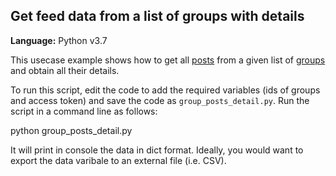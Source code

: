 ## Get feed data from a list of groups with details
  
**Language:** Python v3.7

This usecase example shows how to get all [posts](https://developers.facebook.com/docs/workplace/reference/graph-api/post) from a given list of [groups](https://developers.facebook.com/docs/workplace/reference/graph-api/group) and obtain all their details.

To run this script, edit the code to add the required variables (ids of groups and access token) and save the code as `group_posts_detail.py`. Run the script in a command line as follows:

python group_posts_detail.py

It will print in console the data in dict format. Ideally, you would want to export the data varibale to an external file (i.e. CSV).
